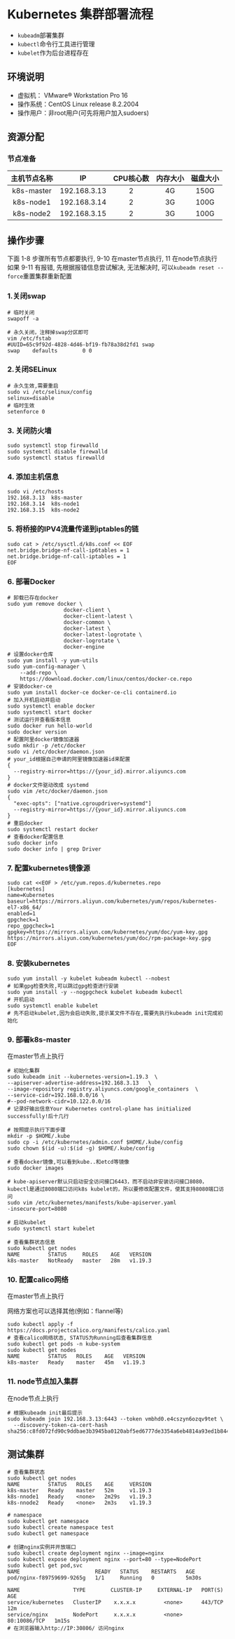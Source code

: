 # Kubernetes 集群部署流程

- `kubeadm`部署集群  
- `kubectl`命令行工具进行管理  
- `kubelet`作为后台进程存在

## 环境说明

- 虚拟机： VMware® Workstation Pro 16  
- 操作系统：CentOS Linux release 8.2.2004  
- 操作用户：非root用户(可先将用户加入sudoers)  

## 资源分配

### 节点准备

| 主机节点名称 |      IP      | CPU核心数 | 内存大小 | 磁盘大小 |
| :----------: | :----------: | :-------: | :------: | :------: |
|  k8s-master  | 192.168.3.13 |     2     |    4G    |   150G   |
|  k8s-node1   | 192.168.3.14 |     2     |    3G    |   100G   |
|  k8s-node2   | 192.168.3.15 |     2     |    3G    |   100G   |

## 操作步骤

下面 1-8 步骤所有节点都要执行, 9-10 在master节点执行, 11 在node节点执行  
如果 9-11 有报错, 先根据报错信息尝试解决, 无法解决时, 可以`kubeadm reset --force`重置集群重新配置

### 1.关闭swap

```shell
# 临时关闭
swapoff -a

# 永久关闭，注释掉swap分区即可
vim /etc/fstab
#UUID=65c9f92d-4828-4d46-bf19-fb78a38d2fd1 swap                    swap    defaults        0 0
```

### 2.关闭SELinux

```shell
# 永久生效,需要重启
sudo vi /etc/selinux/config
selinux=disable
# 临时生效
setenforce 0
```

### 3. 关闭防火墙

```shell
sudo systemctl stop firewalld
sudo systemctl disable firewalld
sudo systemctl status firewalld
```

### 4. 添加主机信息

```shell
sudo vi /etc/hosts
192.168.3.13  k8s-master
192.168.3.14  k8s-node1
192.168.3.15  k8s-node2
```

### 5. 将桥接的IPV4流量传递到iptables的链

```shell
sudo cat > /etc/sysctl.d/k8s.conf << EOF
net.bridge.bridge-nf-call-ip6tables = 1
net.bridge.bridge-nf-call-iptables = 1
EOF
```

### 6. 部署Docker

```shell
# 卸载已存在docker
sudo yum remove docker \
                  docker-client \
                  docker-client-latest \
                  docker-common \
                  docker-latest \
                  docker-latest-logrotate \
                  docker-logrotate \
                  docker-engine
# 设置docker仓库
sudo yum install -y yum-utils
sudo yum-config-manager \
    --add-repo \
    https://download.docker.com/linux/centos/docker-ce.repo
# 安装docker-ce
sudo yum install docker-ce docker-ce-cli containerd.io
# 加入开机启动并启动
sudo systemctl enable docker
sudo systemctl start docker
# 测试运行并查看版本信息
sudo docker run hello-world
sudo docker version
# 配置阿里docker镜像加速器
sudo mkdir -p /etc/docker
sudo vi /etc/docker/daemon.json
# your_id根据自己申请的阿里镜像加速器id来配置
{
  --registry-mirror=https://{your_id}.mirror.aliyuncs.com
}
# docker文件驱动改成 systemd
sudo vim /etc/docker/daemon.json
{
  "exec-opts": ["native.cgroupdriver=systemd"]
  --registry-mirror=https://{your_id}.mirror.aliyuncs.com
}
# 重启docker
sudo systemctl restart docker
# 查看docker配置信息
sudo docker info
sudo docker info | grep Driver
```

### 7. 配置kubernetes镜像源

```shell
sudo cat <<EOF > /etc/yum.repos.d/kubernetes.repo
[kubernetes]
name=Kubernetes
baseurl=https://mirrors.aliyun.com/kubernetes/yum/repos/kubernetes-el7-x86_64/
enabled=1
gpgcheck=1
repo_gpgcheck=1
gpgkey=https://mirrors.aliyun.com/kubernetes/yum/doc/yum-key.gpg https://mirrors.aliyun.com/kubernetes/yum/doc/rpm-package-key.gpg
EOF
```

### 8. 安装kubernetes

```shell
sudo yum install -y kubelet kubeadm kubectl --nobest
# 如果gpg检查失败,可以跳过gpg检查进行安装
sudo yum install -y --nogpgcheck kubelet kubeadm kubectl
# 开机启动
sudo systemctl enable kubelet
# 先不启动kubelet,因为会启动失败,提示某文件不存在,需要先执行kubeadm init完成初始化
```

### 9. 部署k8s-master

在master节点上执行

```shell
# 初始化集群
sudo kubeadm init --kubernetes-version=1.19.3  \
--apiserver-advertise-address=192.168.3.13   \
--image-repository registry.aliyuncs.com/google_containers  \
--service-cidr=192.168.0.0/16 \
#--pod-network-cidr=10.122.0.0/16
# 记录好输出信息Your Kubernetes control-plane has initialized successfully!后十几行

# 按照提示执行下面步骤
mkdir -p $HOME/.kube
sudo cp -i /etc/kubernetes/admin.conf $HOME/.kube/config
sudo chown $(id -u):$(id -g) $HOME/.kube/config

# 查看docker镜像,可以看到kube..和etcd等镜像
sudo docker images

# kube-apiserver默认只启动安全访问接口6443，而不启动非安装访问接口8080，kubectl是通过8080端口访问k8s kubelet的，所以要修改配置文件，使其支持8080端口访问
sudo vim /etc/kubernetes/manifests/kube-apiserver.yaml
-insecure-port=8080

# 启动kubelet
sudo systemctl start kubelet

# 查看集群状态信息
sudo kubectl get nodes
NAME         STATUS     ROLES    AGE   VERSION
k8s-master   NotReady   master   28m   v1.19.3
```

### 10. 配置calico网络

在master节点上执行

网络方案也可以选择其他(例如：flannel等)

```shell
sudo kubectl apply -f https://docs.projectcalico.org/manifests/calico.yaml
# 查看calico网络状态, STATUS为Running后查看集群信息
sudo kubectl get pods -n kube-system
sudo kubectl get nodes
NAME         STATUS   ROLES    AGE   VERSION
k8s-master   Ready    master   45m   v1.19.3
```

### 11. node节点加入集群

在node节点上执行

```shell
# 根据kubeadm init最后提示
sudo kubeadm join 192.168.3.13:6443 --token vmbhd0.e4cszyn6ozqv9tet \
  --discovery-token-ca-cert-hash sha256:c8fd072fd90c9ddbae3b3945ba0120abf5ed6777de3354a6eb4814a93ed1b844
```

## 测试集群

```shell
# 查看集群状态
sudo kubectl get nodes
NAME         STATUS   ROLES    AGE     VERSION
k8s-master   Ready    master   52m     v1.19.3
k8s-nnode1   Ready    <none>   2m29s   v1.19.3
k8s-nnode2   Ready    <none>   2m3s    v1.19.3

# namespace
sudo kubectl get namespace
sudo kubectl create namespace test
sudo kubectl get namespace

# 创建nginx实例并开放端口
sudo kubectl create deployment nginx --image=nginx
sudo kubectl expose deployment nginx --port=80 --type=NodePort
sudo kubectl get pod,svc
NAME                        READY   STATUS    RESTARTS   AGE
pod/nginx-f89759699-9265g   1/1     Running   0          5m30s

NAME                 TYPE        CLUSTER-IP     EXTERNAL-IP   PORT(S)        AGE
service/kubernetes   ClusterIP    x.x.x.x         <none>      443/TCP        12m
service/nginx        NodePort     x.x.x.x         <none>      80:10086/TCP   1m15s
# 在浏览器输入http://IP:30806/ 访问nginx
```
